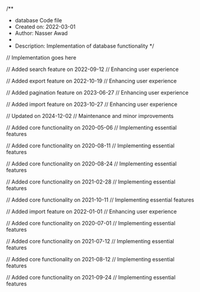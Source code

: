/**
 * database Code file
 * Created on: 2022-03-01
 * Author: Nasser Awad
 *
 * Description: Implementation of database functionality
 */
 
// Implementation goes here


// Added search feature on 2022-09-12
// Enhancing user experience

// Added export feature on 2022-10-19
// Enhancing user experience

// Added pagination feature on 2023-06-27
// Enhancing user experience

// Added import feature on 2023-10-27
// Enhancing user experience

// Updated on 2024-12-02
// Maintenance and minor improvements

// Added core functionality on 2020-05-06
// Implementing essential features

// Added core functionality on 2020-08-11
// Implementing essential features

// Added core functionality on 2020-08-24
// Implementing essential features

// Added core functionality on 2021-02-28
// Implementing essential features

// Added core functionality on 2021-10-11
// Implementing essential features

// Added import feature on 2022-01-01
// Enhancing user experience

// Added core functionality on 2020-07-01
// Implementing essential features

// Added core functionality on 2021-07-12
// Implementing essential features

// Added core functionality on 2021-08-12
// Implementing essential features

// Added core functionality on 2021-09-24
// Implementing essential features
